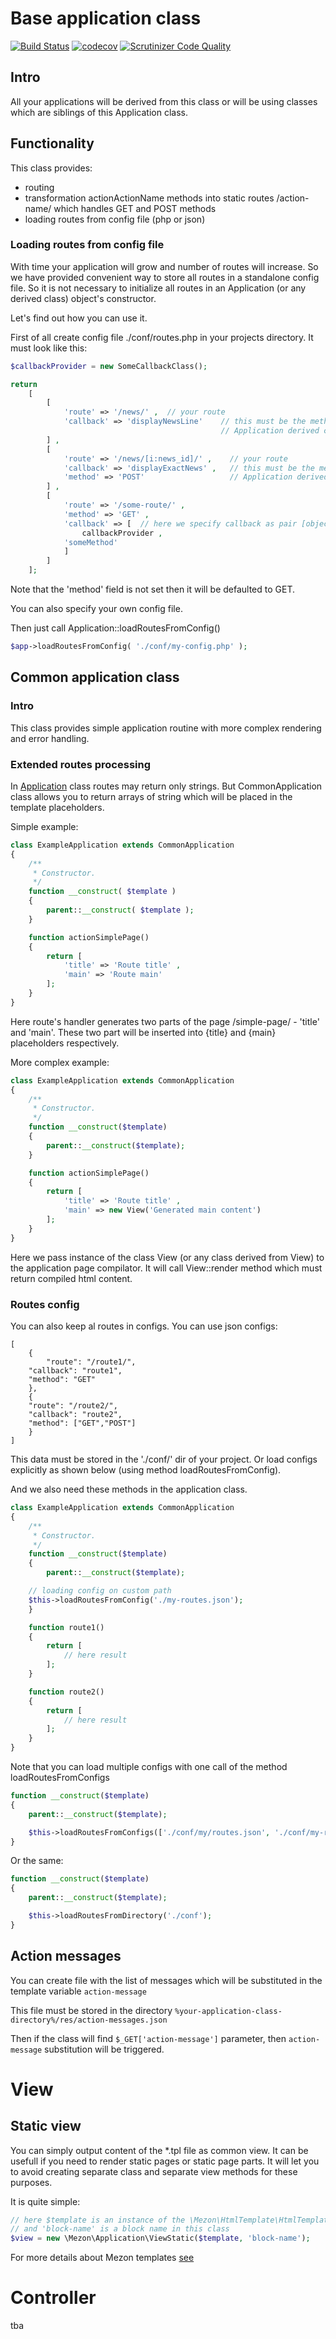 # Base application class

[![Build Status](https://travis-ci.com/alexdodonov/mezon-application.svg?branch=master)](https://travis-ci.com/alexdodonov/mezon-application) [![codecov](https://codecov.io/gh/alexdodonov/mezon-application/branch/master/graph/badge.svg)](https://codecov.io/gh/alexdodonov/mezon-application) [![Scrutinizer Code Quality](https://scrutinizer-ci.com/g/alexdodonov/mezon-application/badges/quality-score.png?b=master)](https://scrutinizer-ci.com/g/alexdodonov/mezon-application/?branch=master)

## Intro

All your applications will be derived from this class or will be using classes which are siblings of this Application class.

## Functionality

This class provides:

- routing
- transformation actionActionName methods into static routes /action-name/ which handles GET and POST methods
- loading routes from config file (php or json)

### Loading routes from config file

With time your application will grow and number of routes will increase. So we have provided convenient way to store all routes in a standalone config file. So it is not necessary to initialize all routes in an Application (or any derived class) object's constructor.

Let's find out how you can use it.

First of all create config file ./conf/routes.php in your projects directory. It must look like this:

```PHP
$callbackProvider = new SomeCallbackClass();

return 
    [
        [
            'route' => '/news/' ,  // your route
            'callback' => 'displayNewsLine'    // this must be the method name of your 
                                               // Application derived class
        ] , 
        [
            'route' => '/news/[i:news_id]/' ,    // your route
            'callback' => 'displayExactNews' ,   // this must be the method name of your 
            'method' => 'POST'                   // Application derived class
        ] , 
        [
            'route' => '/some-route/' , 
            'method' => 'GET' , 
            'callback' => [  // here we specify callback as pair [object, method]
                callbackProvider , 
        	'someMethod'
            ]        	
        ]
    ];
```

Note that the 'method' field is not set then it will be defaulted to GET.

You can also specify your own config file.

Then just call Application::loadRoutesFromConfig()



```PHP
$app->loadRoutesFromConfig( './conf/my-config.php' );
```
## Common application class

### Intro

This class provides simple application routine with more complex rendering and error handling. 

### Extended routes processing

In [Application](https://github.com/alexdodonov/mezon-application) class routes may return only strings. But CommonApplication class allows you to return arrays of string which will be placed in the template placeholders.

Simple example:

```PHP
class ExampleApplication extends CommonApplication
{
    /**
     * Constructor.
     */
    function __construct( $template )
    {
        parent::__construct( $template );
    }

    function actionSimplePage()
    {
        return [ 
            'title' => 'Route title' , 
            'main' => 'Route main'
        ];
    }
}
```

Here route's handler generates two parts of the page /simple-page/ - 'title' and 'main'. These two part will be inserted into {title} and {main} placeholders respectively.

More complex example:

```PHP
class ExampleApplication extends CommonApplication
{
    /**
     * Constructor.
     */
    function __construct($template)
    {
        parent::__construct($template);
    }

    function actionSimplePage()
    {
        return [ 
            'title' => 'Route title' , 
            'main' => new View('Generated main content')
        ];
    }
}
```

Here we pass instance of the class View (or any class derived from View) to the application page compilator. It will call View::render method which must return compiled html content.

### Routes config

You can also keep al routes in configs. You can use json configs:

```JS
[
    {
        "route": "/route1/",
	"callback": "route1",
	"method": "GET"
    },
    {
	"route": "/route2/",
	"callback": "route2",
	"method": ["GET","POST"]
    }
]
```

This data must be stored in the './conf/' dir of your project. Or load configs explicitly as shown below (using method loadRoutesFromConfig).

And we also need these methods in the application class.

```PHP
class ExampleApplication extends CommonApplication
{
    /**
     * Constructor.
     */
    function __construct($template)
    {
        parent::__construct($template);

	// loading config on custom path
	$this->loadRoutesFromConfig('./my-routes.json');
    }

    function route1()
    {
        return [ 
            // here result
        ];
    }

    function route2()
    {
        return [ 
            // here result
        ];
    }
}
```

Note that you can load multiple configs with one call of the method loadRoutesFromConfigs

```PHP
function __construct($template)
{
    parent::__construct($template);

    $this->loadRoutesFromConfigs(['./conf/my/routes.json', './conf/my-routes.php']);
}
```

Or the same:

```PHP
function __construct($template)
{
    parent::__construct($template);

    $this->loadRoutesFromDirectory('./conf');
}
```

## Action messages

You can create file with the list of messages which will be substituted in the template variable `action-message`

This file must be stored in the directory `%your-application-class-directory%/res/action-messages.json`

Then if the class will find `$_GET['action-message']` parameter, then `action-message` substitution will be triggered.

# View

## Static view
You can simply output content of the *.tpl file as common view. It can be usefull if you need to render static pages or static page parts. It will let you to avoid creating separate class and separate view methods for these purposes.

It is quite simple:

```php
// here $template is an instance of the \Mezon\HtmlTemplate\HtmlTemplate class
// and 'block-name' is a block name in this class
$view = new \Mezon\Application\ViewStatic($template, 'block-name');
```

For more details about Mezon templates [see](https://github.com/alexdodonov/mezon-html-template)

# Controller

tba
